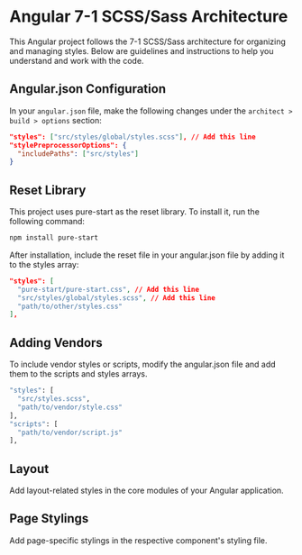 # Angular 7-1 SCSS/Sass Architecture

This Angular project follows the 7-1 SCSS/Sass architecture for organizing and managing styles. Below are guidelines and instructions to help you understand and work with the code.

## Angular.json Configuration

In your `angular.json` file, make the following changes under the `architect > build > options` section:

```json
"styles": ["src/styles/global/styles.scss"], // Add this line
"stylePreprocessorOptions": {
  "includePaths": ["src/styles"]
}
```

## Reset Library

This project uses pure-start as the reset library. To install it, run the following command:

```bash
npm install pure-start
```

After installation, include the reset file in your angular.json file by adding it to the styles array:
```json
"styles": [
  "pure-start/pure-start.css", // Add this line
  "src/styles/global/styles.scss", // Add this line
  "path/to/other/styles.css"
],
```

## Adding Vendors
To include vendor styles or scripts, modify the angular.json file and add them to the scripts and styles arrays.
```bash
"styles": [
  "src/styles.scss",
  "path/to/vendor/style.css"
],
"scripts": [
  "path/to/vendor/script.js"
],
```
## Layout
Add layout-related styles in the core modules of your Angular application.

## Page Stylings
Add page-specific stylings in the respective component's styling file.
